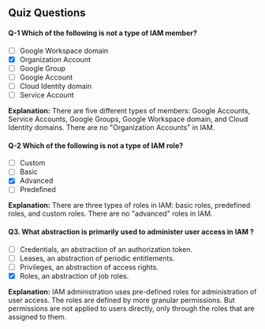 ## Quiz Questions


#### Q-1 Which of the following is not a type of IAM member?

- [ ] Google Workspace domain
- [x] Organization Account
- [ ] Google Group
- [ ] Google Account
- [ ] Cloud Identity domain
- [ ] Service Account

**Explanation:** There are five different types of members: Google Accounts, Service Accounts, Google Groups, Google Workspace domain, and Cloud Identity domains. There are no "Organization Accounts" in IAM.



#### Q-2 Which of the following is not a type of IAM role?

- [ ] Custom
- [ ] Basic
- [x] Advanced
- [ ] Predefined

**Explanation:** There are three types of roles in IAM: basic roles, predefined roles, and custom roles. There are no "advanced" roles in IAM.



#### Q3. What abstraction is primarily used to administer user access in IAM ?

- [ ] Credentials, an abstraction of an authorization token.
- [ ] Leases, an abstraction of periodic entitlements.
- [ ] Privileges, an abstraction of access rights.
- [x] Roles, an abstraction of job roles.

**Explanation:** IAM administration uses pre-defined roles for administration of user access. The roles are defined by more granular permissions. But permissions are not applied to users directly, only through the roles that are assigned to them.


